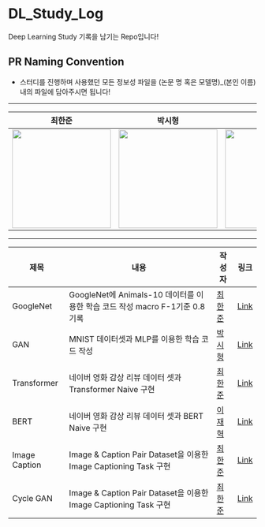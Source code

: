 # DL_Study_Log
Deep Learning Study 기록을 남기는 Repo입니다!

## PR Naming Convention
- 스터디를 진행하며 사용했던 모든 정보성 파일을 (논문 명 혹은 모델명)_(본인 이름)내의 파일에 담아주시면 됩니다!
---
|                                                                                      최한준                                                                                      |                                                            박시형                                                             |                                                          김윤종                                                           |                                                            이재혁                                                            |                                                            김다슬                                                             |                                                            허민영                                                             |                                                            
| :------------------------------------------------------------------------------------------------------------------------------------------------------------------------------: | :----------------------------------------------------------------------------------------------------------------------------: | :-----------------------------------------------------------------------------------------------------------------------: | :--------------------------------------------------------------------------------------------------------------------------: | :---------------------------------------------------------------------------------------------------------------------------: |  :---------------------------------------------------------------------------------------------------------------------------: |
| <a href='https://github.com/gkswns3708'><img src='https://avatars.githubusercontent.com/u/62585503?v=4' width='200px'/></a> | <a href='https://github.com/sihyeong671'><img src='https://avatars.githubusercontent.com/u/77565951?v=4' width='200px'/></a> | <a href='https://github.com/kyj098707'><img src='https://avatars.githubusercontent.com/u/54027397?v=4' width='200px'/></a> | <a href='https://github.com/JaeHyeok-2'><img src='https://avatars.githubusercontent.com/u/89520646?v=4' width='200px'/></a> | <a href='https://github.com/Daseull'><img src='https://avatars.githubusercontent.com/u/59015764?v=4' width='200px'/></a> | <a href='https://github.com/hminyeong'><img src='https://avatars.githubusercontent.com/u/77648023?v=4' width='200px'/></a> 

---
|제목|내용|작성자|링크|
|---|---|---|---|
|GoogleNet|GoogleNet에 Animals-10 데이터를 이용한 학습 코드 작성 macro F-1기준 0.8 기록|[최한준](https://github.com/gkswns3708)|[Link](https://github.com/gkswns3708/DL_Study_Log/tree/main/GoogleNet_Implment)|
|GAN|MNIST 데이터셋과 MLP를 이용한 학습 코드 작성|[박시형](https://github.com/sihyeong671)|[Link](https://gkswns3708.notion.site/GAN-c6c221c98a1f4060b9e2d3ca56f4cde8)
|Transformer|네이버 영화 감상 리뷰 데이터 셋과 Transformer Naive 구현|[최한준](https://github.com/gkswns3708)|[Link](https://gkswns3708.notion.site/Transformer-44078c0b76b04c29aa67b0145848a145)
|BERT|네이버 영화 감상 리뷰 데이터 셋과 BERT Naive 구현|[이재혁](https://github.com/JaeHyeok-2)|[Link](https://gkswns3708.notion.site/BERT-c638086dde90428cb9daed71d373c18f)
|Image Caption|Image & Caption Pair Dataset을 이용한 Image Captioning Task 구현|[최한준](https://github.com/gkswns3708)|[Link](https://gkswns3708.notion.site/Show-and-Tell-A-Neural-Image-Caption-Generator-40f732e1cef74621b7df0e5007d1ac43)
|Cycle GAN|Image & Caption Pair Dataset을 이용한 Image Captioning Task 구현|[최한준](https://github.com/gkswns3708)|[Link](https://gkswns3708.notion.site/Unpaired-Image-to-Image-Translation-using-Cycle-Consistent-Adversarial-Networks-2017-bd28c2bda35a4a05beadf54e38c738f4)
